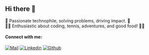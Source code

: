 ## Hi there 👋

🚀 Passionate technophile, solving problems, driving impact. 🌟  
👨‍💻 Enthusiastic about coding, tennis, adventures, and good food! 🎾🌄

#### Connect with me:

[![Mail](https://img.shields.io/badge/Gmail-D14836?style=for-the-badge&logo=gmail&logoColor=white)](mailto:arangwa1@uci.edu)   [![Linkedin](https://img.shields.io/badge/LinkedIn-0077B5?style=for-the-badge&logo=linkedin&logoColor=white)](https://www.linkedin.com/in/aziz-rangwala)    [![Github](https://img.shields.io/badge/GitHub-100000?style=for-the-badge&logo=github&logoColor=white)](https://www.github.com/aziz-rangwala)

<!--
**aziz-rangwala/aziz-rangwala** is a ✨ _special_ ✨ repository because its `README.md` (this file) appears on your GitHub profile.

Here are some ideas to get you started:

- 🔭 I’m currently working on ...
- 🌱 I’m currently learning ...
- 👯 I’m looking to collaborate on ...
- 🤔 I’m looking for help with ...
- 💬 Ask me about ...
- 📫 How to reach me: ...
- 😄 Pronouns: ...
- ⚡ Fun fact: ...
-->
